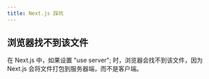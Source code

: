```yaml
---
title: Next.js 踩坑
---
```


## 浏览器找不到该文件

在 Next.js 中，如果设置 "use server"; 时，浏览器会找不到该文件，因为 Next.js 会将文件打包到服务器端，而不是客户端。